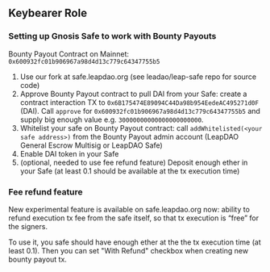 ## Keybearer Role


### Setting up Gnosis Safe to work with Bounty Payouts

Bounty Payout Contract on Mainnet: `0x600932fc01b906967a98d4d13c779c64347755b5`

1. Use our fork at safe.leapdao.org (see leadao/leap-safe repo for source code)
2. Approve Bounty Payout contract to pull DAI from your Safe: create a contract interaction TX to `0x6B175474E89094C44Da98b954EedeAC495271d0F` (DAI). Call `approve` for `0x600932fc01b906967a98d4d13c779c64347755b5` and supply big enough value e.g. `30000000000000000000000`.
3. Whitelist your safe on Bounty Payout contract: call `addWhitelisted(<your safe address>)` from the Bounty Payout admin account (LeapDAO General Escrow Multisig or LeapDAO Safe) 
4. Enable DAI token in your Safe
5. (optional, needed to use fee refund feature) Deposit enough ether in your Safe (at least 0.1 should be available at the tx execution time)

### Fee refund feature

New experimental feature is available on safe.leapdao.org now: ability to refund execution tx fee from the safe itself, so that tx execution is “free” for the signers.

To use it, you safe should have enough ether at the the tx execution time (at least 0.1). Then you can set "With Refund" checkbox when creating new bounty payout tx.
